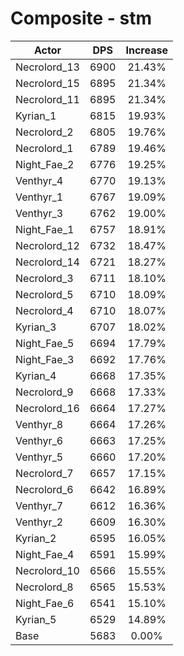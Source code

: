 # Composite - stm
| Actor | DPS | Increase |
|---|:---:|:---:|
|Necrolord_13|6900|21.43%|
|Necrolord_15|6895|21.34%|
|Necrolord_11|6895|21.34%|
|Kyrian_1|6815|19.93%|
|Necrolord_2|6805|19.76%|
|Necrolord_1|6789|19.46%|
|Night_Fae_2|6776|19.25%|
|Venthyr_4|6770|19.13%|
|Venthyr_1|6767|19.09%|
|Venthyr_3|6762|19.00%|
|Night_Fae_1|6757|18.91%|
|Necrolord_12|6732|18.47%|
|Necrolord_14|6721|18.27%|
|Necrolord_3|6711|18.10%|
|Necrolord_5|6710|18.09%|
|Necrolord_4|6710|18.07%|
|Kyrian_3|6707|18.02%|
|Night_Fae_5|6694|17.79%|
|Night_Fae_3|6692|17.76%|
|Kyrian_4|6668|17.35%|
|Necrolord_9|6668|17.33%|
|Necrolord_16|6664|17.27%|
|Venthyr_8|6664|17.26%|
|Venthyr_6|6663|17.25%|
|Venthyr_5|6660|17.20%|
|Necrolord_7|6657|17.15%|
|Necrolord_6|6642|16.89%|
|Venthyr_7|6612|16.36%|
|Venthyr_2|6609|16.30%|
|Kyrian_2|6595|16.05%|
|Night_Fae_4|6591|15.99%|
|Necrolord_10|6566|15.55%|
|Necrolord_8|6565|15.53%|
|Night_Fae_6|6541|15.10%|
|Kyrian_5|6529|14.89%|
|Base|5683|0.00%|

